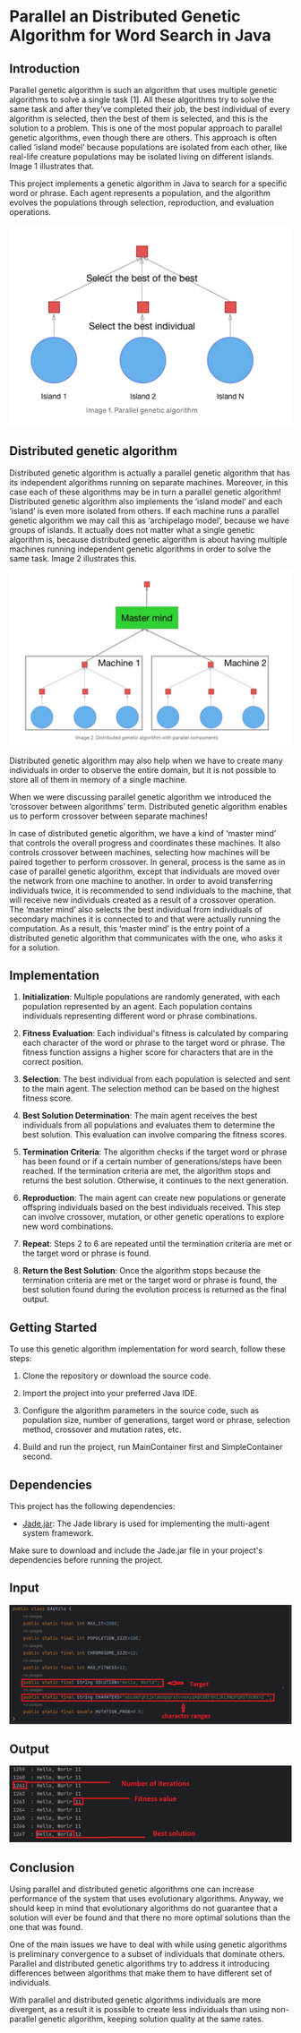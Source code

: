 # Parallel an Distributed Genetic Algorithm for Word Search in Java

## Introduction
Parallel genetic algorithm is such an algorithm that uses multiple genetic algorithms to solve a single task [1]. All these algorithms try to solve the same task and after they’ve completed their job, the best individual of every algorithm is selected, then the best of them is selected, and this is the solution to a problem. This is one of the most popular approach to parallel genetic algorithms, even though there are others. This approach is often called ‘island model’ because populations are isolated from each other, like real-life creature populations may be isolated living on different islands. Image 1 illustrates that.

This project implements a genetic algorithm in Java to search for a specific word or phrase. Each agent represents a population, and the algorithm evolves the populations through selection, reproduction, and evaluation operations.

<img src="captures/architict.png" alt="Architecture">

## Distributed genetic algorithm

Distributed genetic algorithm is actually a parallel genetic algorithm that has its independent algorithms running on separate machines. Moreover, in this case each of these algorithms may be in turn a parallel genetic algorithm! Distributed genetic algorithm also implements the ‘island model’ and each ‘island’ is even more isolated from others. If each machine runs a parallel genetic algorithm we may call this as ‘archipelago model’, because we have groups of islands. It actually does not matter what a single genetic algorithm is, because distributed genetic algorithm is about having multiple machines running independent genetic algorithms in order to solve the same task. Image 2 illustrates this.

<img src="captures/distributed.png" alt="Architecture">

Distributed genetic algorithm may also help when we have to create many individuals in order to observe the entire domain, but it is not possible to store all of them in memory of a single machine.

When we were discussing parallel genetic algorithm we introduced the ‘crossover between algorithms’ term. Distributed genetic algorithm enables us to perform crossover between separate machines!

In case of distributed genetic algorithm, we have a kind of ‘master mind’ that controls the overall progress and coordinates these machines. It also controls crossover between machines, selecting how machines will be paired together to perform crossover. In general, process is the same as in case of parallel genetic algorithm, except that individuals are moved over the network from one machine to another. In order to avoid transferring individuals twice, it is recommended to send individuals to the machine, that will receive new individuals created as a result of a crossover operation. The ‘master mind’ also selects the best individual from individuals of secondary machines it is connected to and that were actually running the computation. As a result, this ‘master mind’ is the entry point of a distributed genetic algorithm that communicates with the one, who asks it for a solution.
## Implementation

1. **Initialization**: Multiple populations are randomly generated, with each population represented by an agent. Each population contains individuals representing different word or phrase combinations.

2. **Fitness Evaluation**: Each individual's fitness is calculated by comparing each character of the word or phrase to the target word or phrase. The fitness function assigns a higher score for characters that are in the correct position.

3. **Selection**: The best individual from each population is selected and sent to the main agent. The selection method can be based on the highest fitness score.

4. **Best Solution Determination**: The main agent receives the best individuals from all populations and evaluates them to determine the best solution. This evaluation can involve comparing the fitness scores.

5. **Termination Criteria**: The algorithm checks if the target word or phrase has been found or if a certain number of generations/steps have been reached. If the termination criteria are met, the algorithm stops and returns the best solution. Otherwise, it continues to the next generation.

6. **Reproduction**: The main agent can create new populations or generate offspring individuals based on the best individuals received. This step can involve crossover, mutation, or other genetic operations to explore new word combinations.

7. **Repeat**: Steps 2 to 6 are repeated until the termination criteria are met or the target word or phrase is found.

8. **Return the Best Solution**: Once the algorithm stops because the termination criteria are met or the target word or phrase is found, the best solution found during the evolution process is returned as the final output.

## Getting Started

To use this genetic algorithm implementation for word search, follow these steps:

1. Clone the repository or download the source code.

2. Import the project into your preferred Java IDE.

3. Configure the algorithm parameters in the source code, such as population size, number of generations, target word or phrase, selection method, crossover and mutation rates, etc.

4. Build and run the project, run MainContainer first and SimpleContainer second.

## Dependencies

This project has the following dependencies:

- [Jade.jar](tp_sma_ga/jade.jar): The Jade library is used for implementing the multi-agent system framework.

Make sure to download and include the Jade.jar file in your project's dependencies before running the project.


## Input

<img src="captures/target.png" alt="Input">


## Output

<img src="captures/solution.png" alt="ouput">


## Conclusion

Using parallel and distributed genetic algorithms one can increase performance of the system that uses evolutionary algorithms. Anyway, we should keep in mind that evolutionary algorithms do not guarantee that a solution will ever be found and that there no more optimal solutions than the one that was found.

One of the main issues we have to deal with while using genetic algorithms is preliminary convergence to a subset of individuals that dominate others. Parallel and distributed genetic algorithms try to address it introducing differences between algorithms that make them to have different set of individuals.

With parallel and distributed genetic algorithms individuals are more divergent, as a result it is possible to create less individuals than using non-parallel genetic algorithm, keeping solution quality at the same rates.
